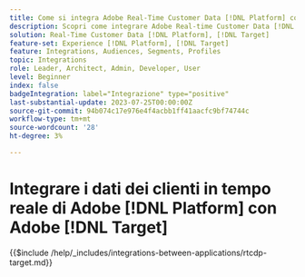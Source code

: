 ```yaml
---
title: Come si integra Adobe Real-Time Customer Data [!DNL Platform] con Adobe [!DNL Target]?
description: Scopri come integrare Adobe Real-time Customer Data [!DNL Platform] con Adobe [!DNL Target].
solution: Real-Time Customer Data [!DNL Platform], [!DNL Target]
feature-set: Experience [!DNL Platform], [!DNL Target]
feature: Integrations, Audiences, Segments, Profiles
topic: Integrations
role: Leader, Architect, Admin, Developer, User
level: Beginner
index: false
badgeIntegration: label="Integrazione" type="positive"
last-substantial-update: 2023-07-25T00:00:00Z
source-git-commit: 94b074c17e976e4f4acbb1ff41aacfc9bf74744c
workflow-type: tm+mt
source-wordcount: '28'
ht-degree: 3%

---
```



# Integrare i dati dei clienti in tempo reale di Adobe [!DNL Platform] con Adobe [!DNL Target]

{{$include /help/_includes/integrations-between-applications/rtcdp-target.md}}
